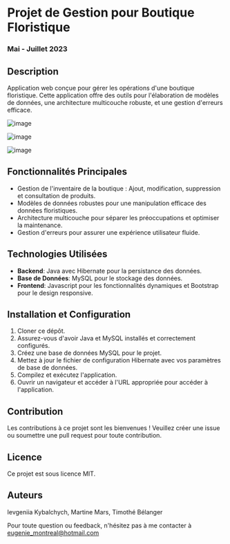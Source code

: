# Projet de Gestion pour Boutique Floristique
### Mai - Juillet 2023

## Description
Application web conçue pour gérer les opérations d'une boutique floristique. Cette application offre des outils pour l'élaboration de modèles de données, une architecture multicouche robuste, et une gestion d'erreurs efficace.

![image](https://github.com/GeniaKybalchych/Projet_Boutique_Fleuriste/assets/117115542/9234979b-355f-446c-b23a-fd5cc33205c2)

![image](https://github.com/GeniaKybalchych/Projet_Boutique_Fleuriste/assets/117115542/b922e1b5-5dd3-48c5-8e99-424abb40a502)

![image](https://github.com/GeniaKybalchych/Projet_Boutique_Fleuriste/assets/117115542/f7d4fe54-545f-40c6-83ef-6836afcc836b)

## Fonctionnalités Principales
- Gestion de l'inventaire de la boutique : Ajout, modification, suppression et consultation de produits.
- Modèles de données robustes pour une manipulation efficace des données floristiques.
- Architecture multicouche pour séparer les préoccupations et optimiser la maintenance.
- Gestion d'erreurs pour assurer une expérience utilisateur fluide.

## Technologies Utilisées
- **Backend**: Java avec Hibernate pour la persistance des données.
- **Base de Données**: MySQL pour le stockage des données.
- **Frontend**: Javascript pour les fonctionnalités dynamiques et Bootstrap pour le design responsive.
  
## Installation et Configuration
1. Cloner ce dépôt.
2. Assurez-vous d'avoir Java et MySQL installés et correctement configurés.
3. Créez une base de données MySQL pour le projet.
4. Mettez à jour le fichier de configuration Hibernate avec vos paramètres de base de données.
5. Compilez et exécutez l'application.
6. Ouvrir un navigateur et accéder à l'URL appropriée pour accéder à l'application.

## Contribution
Les contributions à ce projet sont les bienvenues ! Veuillez créer une issue ou soumettre une pull request pour toute contribution.

## Licence
Ce projet est sous licence MIT. 

## Auteurs
Ievgeniia Kybalchych, Martine Mars, Timothé Bélanger

Pour toute question ou feedback, n'hésitez pas à me contacter à eugenie_montreal@hotmail.com
